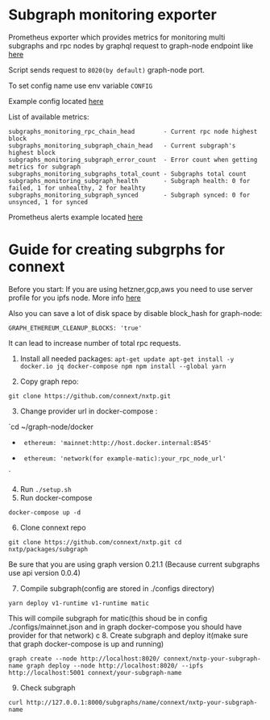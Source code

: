 # Subgraph monitoring exporter

Prometheus exporter which provides metrics for monitoring multi subgraphs and rpc nodes by graphql request to graph-node endpoint like [here](https://thegraph.com/docs/hostedservice/deploy-subgraph-hosted#checking-subgraph-health)

Script sends request to `8020(by default)` graph-node port.

To set config name use env variable `CONFIG`

Example config located [here](pkg/config.yml)

List of available metrics:

```
subgraphs_monitoring_rpc_chain_head        - Current rpc node highest block
subgraphs_monitoring_subgraph_chain_head   - Current subgraph's highest block
subgraphs_monitoring_subgraph_error_count  - Error count when getting metrics for subgraph
subgraphs_monitoring_subgraphs_total_count - Subgraphs total count
subgraphs_monitoring_subgraph_health       - Subgraph health: 0 for failed, 1 for unhealthy, 2 for healhty
subgraphs_monitoring_subgraph_synced       - Subgraph synced: 0 for unsynced, 1 for synced
```

Prometheus alerts example located [here](./alerts-example.yml)


# Guide for creating subgrphs for connext

Before you start: If you are using hetzner,gcp,aws you need to use server profile for you ipfs node. More info [here](https://github.com/ipfs/go-ipfs/issues/4343)

Also you can save a lot of disk space by disable block_hash for graph-node:

`GRAPH_ETHEREUM_CLEANUP_BLOCKS: 'true'`

It can lead to increase number of total rpc requests.

1. Install all needed packages:
`
apt-get update
apt-get install -y docker.io jq docker-compose npm
npm install --global yarn
`

2. Copy graph repo:

`git clone https://github.com/connext/nxtp.git`


3. Change provider url in docker-compose :

`cd ~/graph-node/docker
-      ethereum: 'mainnet:http://host.docker.internal:8545'
+      ethereum: 'network(for example-matic):your_rpc_node_url'
`

4. Run `./setup.sh`
5. Run docker-compose

`docker-compose up -d`

6. Clone connext repo

`
git clone https://github.com/connext/nxtp.git
cd nxtp/packages/subgraph
`

Be sure that you are using graph version 0.21.1 (Because current subgraphs use api version 0.0.4)

7. Compile subgraph(config are stored in ./configs directory)

`yarn deploy v1-runtime v1-runtime matic`

This will compile subgraph for matic(this shoud be in config ./configs/mainnet.json and in graph docker-compose you should have provider for that network)
c
8. Create subgraph and deploy it(make sure that graph docker-compose is up and running)

`
graph create --node http://localhost:8020/ connext/nxtp-your-subgraph-name
graph deploy --node http://localhost:8020/ --ipfs http://localhost:5001 connext/your-subgraph-name
`

9. Check subgraph

`curl http://127.0.0.1:8000/subgraphs/name/connext/nxtp-your-subgraph-name`
